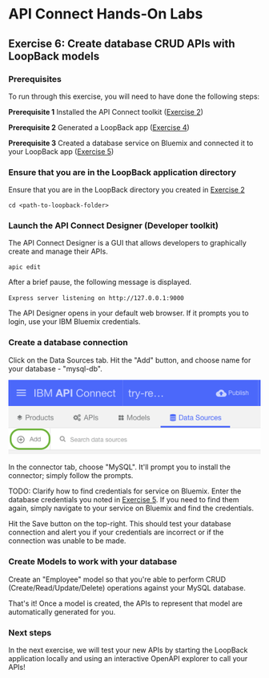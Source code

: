# API Connect Hands-On Labs

## Exercise 6: Create database CRUD APIs with LoopBack models

### Prerequisites

To run through this exercise, you will need to have done the following steps:

**Prerequisite 1** Installed the API Connect toolkit ([Exercise 2](exercises/ex2))

**Prerequisite 2** Generated a LoopBack app ([Exercise 4](exercises/ex4))

**Prerequisite 3** Created a database service on Bluemix and connected it to your LoopBack app ([Exercise 5](exercises/ex5))

### Ensure that you are in the LoopBack application directory

Ensure that you are in the LoopBack directory you created in [Exercise 2](exercises/ex2)

```
cd <path-to-loopback-folder>
```

### Launch the API Connect Designer (Developer toolkit)

The API Connect Designer is a GUI that allows developers to graphically create and manage their APIs. 

```
apic edit
```

After a brief pause, the following message is displayed.

`Express server listening on http://127.0.0.1:9000`

The API Designer opens in your default web browser. If it prompts you to login, use your IBM Bluemix credentials.

### Create a database connection

Click on the Data Sources tab. Hit the "Add" button, and choose name for your database - "mysql-db".

![Creating a database connection](SS1.png)

In the connector tab, choose "MySQL". It'll prompt you to install the connector; simply follow the prompts.

TODO: Clarify how to find credentials for service on Bluemix.
Enter the database credentials you noted in [Exercise 5](exercises/ex5). If you need to find them again, simply navigate to your service on Bluemix and find the credentials.

<SS2>

Hit the Save button on the top-right. This should test your database connection and alert you if your credentials are incorrect or if the connection was unable to be made.

### Create Models to work with your database

Create an "Employee" model so that you're able to perform CRUD (Create/Read/Update/Delete) operations against your MySQL database.

<SS3>

That's it! Once a model is created, the APIs to represent that model are automatically generated for you.

### Next steps

In the next exercise, we will test your new APIs by starting the LoopBack application locally and using an interactive OpenAPI explorer to call your APIs!